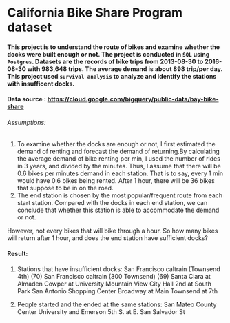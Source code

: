 # California Bike Share Program dataset 
#### This project is to understand the route of bikes and examine whether the docks were built enough or not. The project is conducted in `SQL` using `Postgres`. Datasets are the records of bike trips from 2013-08-30 to 2016-08-30 with 983,648 trips. The average demand is about 898 trip/per day. This project used `survival analysis` to analyze and identify the stations with insufficent docks. 

#### Data source : https://cloud.google.com/bigquery/public-data/bay-bike-share

###### Assumptions: 
1. To examine whether the docks are enough or not, I first estimated the demand of renting and forecast the demand of returning.By calculating the average demand of bike renting per min, I used the number of rides in 3 years, and divided by the minutes. Thus, I assume that there will be 0.6 bikes per minutes demand in each station. That is to say, every 1 min would have 0.6 bikes being rented. After 1 hour, there will be 36 bikes that suppose to be in on the road. 
2. The end station is chosen by the most popular/frequent route from each start station. Compared with the docks in each end station, we can conclude that whether this station is able to accommodate the demand or not. 

However, not every bikes that will bike through a hour. So how many bikes will return after 1 hour, and does the end station have sufficient docks? 

#### Result: 
1. Stations that have insufficient docks:
San Francisco caltrain (Townsend 4th) (70)
San Francisco caltrain (300 Townsend) (69)
Santa Clara at Almaden
Cowper at University
Mountain View City Hall
2nd at South Park
San Antonio Shopping Center
Broadway at Main
Townsend at 7th

2. People started and the ended at the same stations:
San Mateo County Center
University and Emerson
5th S. at E. San Salvador St

  

